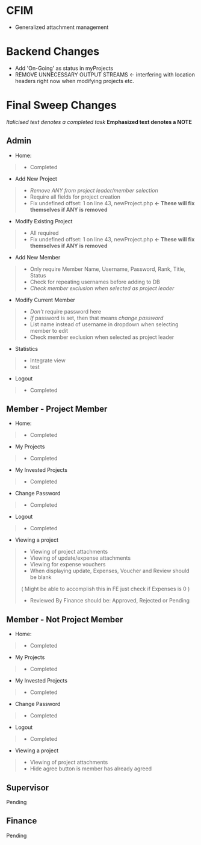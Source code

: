CFIM
====
- Generalized attachment management

Backend Changes
===============
- Add 'On-Going' as status in myProjects
- REMOVE UNNECESSARY OUTPUT STREAMS <- interfering with location headers right now when modifying projects etc.

Final Sweep Changes
===================
*Italicised text denotes a completed task*
**Emphasized text denotes a NOTE**


Admin
-----
- Home: 
> - Completed

- Add New Project
> - *Remove ANY from project leader/member selection*
> - Require all fields for project creation
> - Fix undefined offset: 1 on line 43, newProject.php **<- These will fix themselves if ANY is removed**

- Modify Existing Project
> - All required
> - Fix undefined offset: 1 on line 43, newProject.php **<- These will fix themselves if ANY is removed**

- Add New Member
> - Only require Member Name, Username, Password, Rank, Title, Status
> - Check for repeating usernames before adding to DB
> - *Check member exclusion when selected as project leader*

- Modify Current Member
> - *Don't* require password here
> - *If* password is set, then that means *change password*
> - List name instead of username in dropdown when selecting member to edit
> - Check member exclusion when selected as project leader

- Statistics
> - Integrate view
> - test

- Logout
> - Completed

Member - Project Member
-----------------------
- Home: 
> - Completed

- My Projects
> - Completed

- My Invested Projects
> - Completed

- Change Password
> - Completed

- Logout
> - Completed

- Viewing a project
> - Viewing of project attachments
> - Viewing of update/expense attachments
> - Viewing for expense vouchers
> - When displaying update, Expenses, Voucher and Review should be blank 
>  
>  ( Might be able to accomplish this in FE just check if Expenses is 0 )
> - Reviewed By Finance should be: Approved, Rejected or Pending

Member - Not Project Member
---------------------------
- Home: 
> - Completed

- My Projects
> - Completed

- My Invested Projects
> - Completed

- Change Password
> - Completed

- Logout
> - Completed

- Viewing a project
> - Viewing of project attachments
> - Hide agree button is member has already agreed

Supervisor
----------
Pending

Finance
-------
Pending
